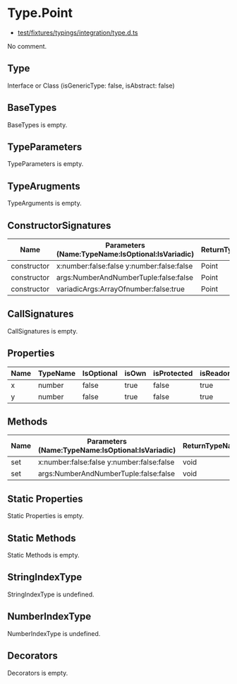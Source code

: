 # Type.Point

* [test/fixtures/typings/integration/type.d.ts](/test/fixtures/typings/integration/type.d.ts#L15)

No comment.

## Type

Interface or Class (isGenericType: false, isAbstract: false)

## BaseTypes

BaseTypes is empty.

## TypeParameters

TypeParameters is empty.

## TypeArugments

TypeArguments is empty.

## ConstructorSignatures

Name|Parameters (Name:TypeName:IsOptional:IsVariadic)|ReturnTypeName|TypePredicate|Comment
---|---|---|---|---
constructor|x:number:false:false y:number:false:false |Point||
constructor|args:NumberAndNumberTuple:false:false |Point||
constructor|variadicArgs:ArrayOfnumber:false:true |Point||

## CallSignatures

CallSignatures is empty.

## Properties

Name|TypeName|IsOptional|isOwn|isProtected|isReadonly|isAbstract|Tags|Comment
---|---|---|---|---|---|---|---|---
x|number|false|true|false|true|false||
y|number|false|true|false|true|false||

## Methods

Name|Parameters (Name:TypeName:IsOptional:IsVariadic)|ReturnTypeName|IsOptional|isOwn|isProtected|isAbstract|TypePredicate|Comment
---|---|---|---|---|---|---|---|---
set|x:number:false:false y:number:false:false |void|false|true|false|false|| 
set|args:NumberAndNumberTuple:false:false |void|false|true|false|false|| 

## Static Properties

Static Properties is empty.

## Static Methods

Static Methods is empty.

## StringIndexType

StringIndexType is undefined.

## NumberIndexType

NumberIndexType is undefined.

## Decorators

Decorators is empty.
